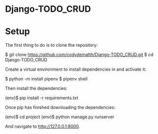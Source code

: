 # Django-TODO_CRUD
# Setup

The first thing to do is to clone the repository:

$ git clone https://github.com/codydematth/Django-TODO_CRUD.git
$ cd Django-TODO_CRUD

Create a virtual environment to install dependencies in and activate it:

$ python -m install pipenv
$ pipenv shell

Then install the dependencies:

(env)$ pip install -r requirements.txt

Once pip has finished downloading the dependencies:

(env)$ cd project
(env)$ python manage.py runserver

And navigate to http://127.0.0.1:8000.
